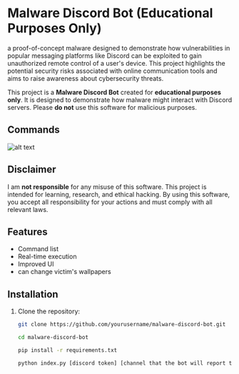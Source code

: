 # Malware Discord Bot (Educational Purposes Only)


a proof-of-concept malware designed to demonstrate how vulnerabilities in popular messaging platforms like Discord can be exploited to gain unauthorized remote control of a user's device. This project highlights the potential security risks associated with online communication tools and aims to raise awareness about cybersecurity threats.

This project is a **Malware Discord Bot** created for **educational purposes only**. It is designed to demonstrate how malware might interact with Discord servers. Please **do not** use this software for malicious purposes.

## Commands
![alt text](https://cdn.discordapp.com/attachments/1305451657357819926/1318638261576667136/cmds.PNG?ex=677cc254&is=677b70d4&hm=b31f16fc135f74bb56e3afb742afd005fa462ec978f5ff1a67c566704f9afbb2&)

## Disclaimer

I am **not responsible** for any misuse of this software. This project is intended for learning, research, and ethical hacking. By using this software, you accept all responsibility for your actions and must comply with all relevant laws.

## Features

- Command list
- Real-time execution
- Improved UI
- can change victim's wallpapers

## Installation

1. Clone the repository:
   ```bash
   git clone https://github.com/yourusername/malware-discord-bot.git

   cd malware-discord-bot

   pip install -r requirements.txt

   python index.py [discord token] [channel that the bot will report to]
